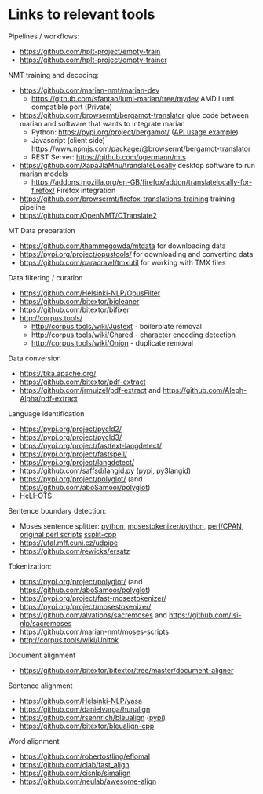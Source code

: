 # Links to relevant tools


Pipelines / workflows:

* https://github.com/hplt-project/empty-train
* https://github.com/hplt-project/empty-trainer

NMT training and decoding:

* https://github.com/marian-nmt/marian-dev
  * https://github.com/sfantao/lumi-marian/tree/mydev AMD Lumi compatible port (Private)
* https://github.com/browsermt/bergamot-translator glue code between marian and software that wants to integrate marian
  * Python: https://pypi.org/project/bergamot/ ([API usage example](https://github.com/browsermt/bergamot-translator/blob/main/bindings/python/cmds.py#L71-L99))
  * Javascript (client side) https://www.npmjs.com/package/@browsermt/bergamot-translator
  * REST Server: https://github.com/ugermann/mts
* https://github.com/XapaJIaMnu/translateLocally desktop software to run marian models
  * https://addons.mozilla.org/en-GB/firefox/addon/translatelocally-for-firefox/ Firefox integration
* https://github.com/browsermt/firefox-translations-training training pipeline
* https://github.com/OpenNMT/CTranslate2


MT Data preparation

* https://github.com/thammegowda/mtdata for downloading data
* https://pypi.org/project/opustools/ for downloading and converting data
* https://github.com/paracrawl/tmxutil for working with TMX files


Data filtering / curation

* https://github.com/Helsinki-NLP/OpusFilter
* https://github.com/bitextor/bicleaner
* https://github.com/bitextor/bifixer
* http://corpus.tools/
  * http://corpus.tools/wiki/Justext - boilerplate removal
  * http://corpus.tools/wiki/Chared - character encoding detection
  * http://corpus.tools/wiki/Onion - duplicate removal


Data conversion

* https://tika.apache.org/
* https://github.com/bitextor/pdf-extract
* https://github.com/jrmuizel/pdf-extract and https://github.com/Aleph-Alpha/pdf-extract


Language identification

* https://pypi.org/project/pycld2/
* https://pypi.org/project/pycld3/
* https://pypi.org/project/fasttext-langdetect/
* https://pypi.org/project/fastspell/
* https://pypi.org/project/langdetect/
* https://github.com/saffsd/langid.py ([pypi](https://pypi.org/project/langid/), [py3langid](https://pypi.org/project/py3langid/))
* https://pypi.org/project/polyglot/ (and https://github.com/aboSamoor/polyglot)
* [HeLI-OTS](https://zenodo.org/record/6077089)


Sentence boundary detection:

* Moses sentence splitter: [python](https://pypi.org/project/sentence-splitter/), [mosestokenizer/python](https://pypi.org/project/mosestokenizer/), [perl/CPAN](https://metacpan.org/pod/Lingua::Sentence), [original perl scripts](https://www.statmt.org/europarl/v7/tools.tgz) [ssplit-cpp](https://github.com/ugermann/ssplit-cpp)
* https://ufal.mff.cuni.cz/udpipe
* https://github.com/rewicks/ersatz


Tokenization:

* https://pypi.org/project/polyglot/ (and https://github.com/aboSamoor/polyglot)
* https://pypi.org/project/fast-mosestokenizer/
* https://pypi.org/project/mosestokenizer/
* https://github.com/alvations/sacremoses and https://github.com/isi-nlp/sacremoses
* https://github.com/marian-nmt/moses-scripts
* http://corpus.tools/wiki/Unitok


Document alignment

* https://github.com/bitextor/bitextor/tree/master/document-aligner


Sentence alignment

* https://github.com/Helsinki-NLP/yasa
* https://github.com/danielvarga/hunalign
* https://github.com/rsennrich/bleualign ([pypi](https://pypi.org/project/pypi-bleualign/))
* https://github.com/bitextor/bleualign-cpp


Word alignment

* https://github.com/robertostling/eflomal
* https://github.com/clab/fast_align
* https://github.com/cisnlp/simalign
* https://github.com/neulab/awesome-align
